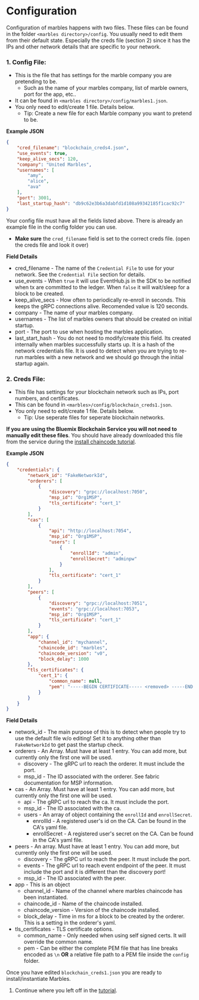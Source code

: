 # Configuration

Configuration of marbles happens with two files. 
These files can be found in the folder `<marbles directory>/config`. 
You usually need to edit them from their default state. 
Especially the creds file (section 2) since it has the IPs and other network details that are specific to your network. 

### 1. Config File:

- This is the file that has settings for the marble company you are pretending to be.
	- Such as the name of your marbles company, list of marble owners, port for the app, etc.. 
- It can be found in `<marbles directory>/config/marbles1.json`. 
- You only need to edit/create 1 file. Details below.
	- Tip: Create a new file for each Marble company you want to pretend to be.

**Example JSON**

```json
{
    "cred_filename": "blockchain_creds4.json",
    "use_events": true,
    "keep_alive_secs": 120,
    "company": "United Marbles",
    "usernames": [
        "amy",
        "alice",
        "ava"
    ],
    "port": 3001,
    "last_startup_hash": "db9c62e3b6a3dabfd1d108a99342185f1cac92c7"
}

```

Your config file must have all the fields listed above. 
There is already an example file in the config folder you can use. 
- **Make sure** the `cred_filename` field is set to the correct creds file. (open the creds file and look it over)

**Field Details**

- cred_filename - The name of the `Credential File` to use for your network. See the `Credential File` section for details.
- use_events - When `true` it will use EventHub.js in the SDK to be notified when tx are committed to the ledger. When `false` it will wait/sleep for a block to be created.
- keep_alive_secs - How often to periodically re-enroll in seconds.  This keeps the gRPC connections alive. Recomended value is 120 seconds.
- company - The name of your marbles company.
- usernames - The list of marbles owners that should be created on initial startup.
- port - The port to use when hosting the marbles application.
- last_start_hash - You do not need to modify/create this field. Its created internally when marbles successfully starts up. It is a hash of the network credentials file. It is used to detect when you are trying to re-run marbles with a new network and we should go through the  initial startup again.


### 2. Creds File:

- This file has settings for your blockchain network such as IPs, port numbers, and certificates. 
- This can be found in `<marbles>/config/blockchain_creds1.json`. 
- You only need to edit/create 1 file. Details below.
	- Tip: Use seperate files for seperate blockchain networks.

**If you are using the Bluemix Blockchain Service you will not need to manually edit these files**. 
You should have already downloaded this file from the service during the [install chaincode tutorial](./install_chaincode.md). 

**Example JSON**

```json
{
    "credentials": {
        "network_id": "FakeNetworkId",
        "orderers": [
            {
                "discovery": "grpc://localhost:7050",
                "msp_id": "Org1MSP",
                "tls_certificate": "cert_1"
            }
        ],
        "cas": [
            {
                "api": "http://localhost:7054",
                "msp_id": "Org1MSP",
                "users": [
                    {
                        "enrollId": "admin",
                        "enrollSecret": "adminpw"
                    }
                ],
                "tls_certificate": "cert_1"
            }
        ],
        "peers": [
            {
                "discovery": "grpc://localhost:7051",
                "events": "grpc://localhost:7053",
                "msp_id": "Org1MSP",
                "tls_certificate": "cert_1"
            }
        ],
        "app": {
            "channel_id": "mychannel",
            "chaincode_id": "marbles",
            "chaincode_version": "v0",
            "block_delay": 1000
        },
        "tls_certificates": {
            "cert_1": {
                "common_name": null,
                "pem": "-----BEGIN CERTIFICATE----- <removed> -----END CERTIFICATE-----\r\n"
            }
        }
    }
}
```

**Field Details**

- network_id - The main purpose of this is to detect when people try to use the default file w/o editing! Set it to anything other than `FakeNetworkId` to get past the startup check.
- orderers - An Array. Must have at least 1 entry. You can add more, but currently only the first one will be used.
	- discovery - The gRPC url to reach the orderer. It must include the port.
	- msp_id - The ID associated with the orderer. See fabric documentation for MSP information.
- cas - An Array. Must have at least 1 entry. You can add more, but currently only the first one will be used.
	- api - The gRPC url to reach the ca. It must include the port.
	- msp_id - The ID associated with the ca.
	- users - An array of object containing the `enrollId` and `enrollSecret`.
		- enrollId - A registered user's id on the CA. Can be found in the CA's yaml file.
		- enrollSecret - A registered user's secret on the CA. Can be found in the CA's yaml file. 
- peers - An array. Must have at least 1 entry. You can add more, but currently only the first one will be used.
	- discovery - The gRPC url to reach the peer. It must include the port.
	- events - The gRPC url to reach event endpoint of the peer. It must include the port and it is different than the discovery port!
	- msp_id - The ID associated with the peer.
- app - This is an object
	- channel_id - Name of the channel where marbles chaincode has been instantiated.
	- chaincode_id - Name of the chaincode installed.
	- chaincode_version - Version of the chaincode installed.
	- block_delay - Time in ms for a block to be created by the orderer. This is a setting in the orderer's yaml.
- tls_certificates - TLS certificate options.
	- common_name - Only needed when using self signed certs. It will override the common name.
	- pem - Can be either the complete PEM file that has line breaks encoded as `\n` **OR** a relative file path to a PEM file inside the `config` folder.

Once you have edited `blockchain_creds1.json` you are ready to install/instantiate Marbles. 

1. Continue where you left off in the [tutorial](../README.md#installchaincode). 
